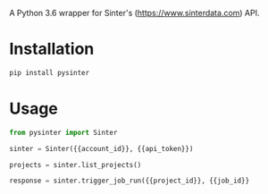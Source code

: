 A Python 3.6 wrapper for Sinter's (https://www.sinterdata.com) API.
# Installation
```bash
pip install pysinter
```

# Usage
```python
from pysinter import Sinter

sinter = Sinter({{account_id}}, {{api_token}})

projects = sinter.list_projects()

response = sinter.trigger_job_run({{project_id}}, {{job_id}}
```
